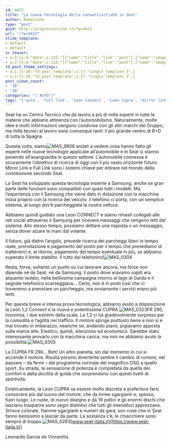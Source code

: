 ```yaml
---
id: 4422
title: "La nuova tecnologia della connettivit\xE0 in Seat"
author: Redazione
type: "post"
guid: http://progressonline.it/?p=4422
url: "/?p=4422"
slide_template:
- default
- default
vc_teaser:
- a:2:{s:4:"data";s:115:"[{"name":"title","link":"post"},{"name":"image","image":"featured","link":"none"},{"name":"text","mode":"excerpt"}]";s:7:"bgcolor";s:0:"";}
- a:2:{s:4:"data";s:115:"[{"name":"title","link":"post"},{"name":"image","image":"featured","link":"none"},{"name":"text","mode":"excerpt"}]";s:7:"bgcolor";s:0:"";}
td_post_theme_settings:
- a:1:{s:16:"td_post_template";s:17:"single_template_3";}
- a:1:{s:16:"td_post_template";s:17:"single_template_3";}
post_views_count:
- '38'
- '38'
categories: "['AUTO']"
tags: "['auto', 'full link', 'Leon Connect', 'Leon Cupra', 'mirror link', 'novità', 'Samsung', 'Seat', 'tecnologia']"
---
```


Seat ha un Centro Tecnico che dà lavoro a più di mille esperti in tutte le materie che abbiano attinenza con l’automobilismo. Naturalmente, molte idee e molti informazioni vengono condivise con gli altri marchi del Gruppo, ma mille tecnici al lavoro sono comunque tanti: il più grande centro di R+D di tutta la Spagna

Questa volta, siamo![MAS_9806](https://progressonline.it/wp-content/uploads/MAS_9806-300x200.jpg) andati a vedere cosa hanno fatto gli esperti nelle nuove tecnologie applicate all’automobile e in Seat si stanno ponendo all’avanguardia in questo settore. L’automobile connessa è sicuramente l’obiettivo di ricerca di oggi con il più vasto orizzonte futuro. Mirror Link e Full Link sono i sistemi chiave per entrare nel mondo della connessione secondo Seat.

La Seat ha sviluppato questa tecnologia insieme a Samsung, anche se gran parte delle funzioni sono compatibili con quasi tutti i modelli. Ma l’esperienza con il Samsung che viene dato in dotazione con la macchina inizia proprio con la ricerca del veicolo: il telefono ci porta, con un semplice sistema, al luogo dov’è parcheggiata la nostra vettura.

Abbiamo quindi guidato una Leon CONNECT e siamo rimasti collegati alle reti social attraverso il Samsung per ricevere messaggi che vengono letti dal sistema. Allo stesso tempo, possiamo dettare una risposta o un messaggio, senza dover alzare le mani dal volante.

Il futuro, già dietro l’angolo, prevede ricerca dei parcheggi liberi in tempo reale, prenotazione e pagamento del posto per il tempo che prevediamo di trattenerci e, al ritorno, pagamento del tempo eventuale in più, se abbiamo superato il limite stabilito. Il tutto dal telefonino!![MAS_0304](https://progressonline.it/wp-content/uploads/MAS_0304-300x200.jpg)

Resta, forse, soltanto un punto su cui lavorare ancora, ma forse non dipende né da Seat, né da Samsung: il posto dove eravamo ospiti era alquanto isolato, nella bellissima campagna intorno al lago di Garda e il segnale telefonico scarseggiava… Certo, non è in posti così che ci troveremo a prenotare un parcheggio, ma ovviamente i servizi erano più lenti.

Per questa breve e intensa prova tecnologica, abbiamo avuto a disposizione la Leon 1,2 Connect e la nuova e potentissima CUPRA ![MAS_0323](https://progressonline.it/wp-content/uploads/MAS_0323-300x200.jpg)FR 290, insomma, i due estremi della scala. La 1,2 ci ha gradevolmente sorpreso per la comodità e l’agilità nel traffico. Il motore spinge piuttosto bene e non si è mai trovato in imbarazzo, neanche se, andando piano, pigiavamo apposta sulle marce alte. Elastico, quindi, silenzioso ed economico. Sarebbe stato interessante provarlo con la macchina carica, ma non ne abbiamo avuto la possibilità.![MAS_0305](https://progressonline.it/wp-content/uploads/MAS_0305-300x200.jpg)

La CUPRA FR 290… Beh! Un altro pianeta, sin dal momento in cui si accende il motore. Risulta persino divertente sentire il cambio di rumore, nel passare – da fermi – dal programma normale del magnifico DSG a quello sport. Su strada, la sensazione di potenza è completata da quella del comfort e dalla docilità di guida che sorprendono con questi livelli di sportività.

Esteticamente, la Leon CUPRA sa essere molto discreta e preferisce farsi conoscere più dal suono del motore, che da livree sgargianti e, spesso, fuori luogo. Le ruote, di nuovo disegno e da 19 pollici e gli enormi dischi che lasciano trasparire sono segni distintivi che tutti gli intenditori apprezzano. Strisce colorate, fiamme sgargianti e numeri da gara, son cose che in Seat fanno benissimo a lasciar da parte. La sostanza c’è, le chiacchiere sono sempre di troppo.![MAS_0283](https://progressonline.it/wp-content/uploads/MAS_0283-300x200.jpg)[www.seat-italia.it](https://www.seat-italia.it/)

Leonardo Garcia de Vincentiis